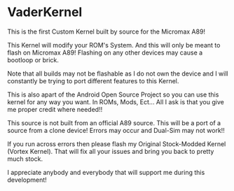 VaderKernel
===========

This is the first Custom Kernel built by source for the Micromax A89!


This Kernel will modify your ROM's System.  And this will only be meant to flash on Micromax A89!  Flashing on any other
devices may cause a bootloop or brick.

Note that all builds may not be flashable as I do not own the device and I will constantly be trying to port different
features to this Kernel.

This is also apart of the Android Open Source Project so you can use this kernel for any way you want.  In ROMs, Mods,
Ect...  All I ask is that you give me proper credit where needed!!

This source is not built from an official A89 source.  This will be a port of a source from a clone device!  Errors may
occur and Dual-Sim may not work!!

If you run across errors then please flash my Original Stock-Modded Kernel (Vortex Kernel).  That will fix all your
issues and bring you back to pretty much stock.

I appreciate anybody and everybody that will support me during this development!
